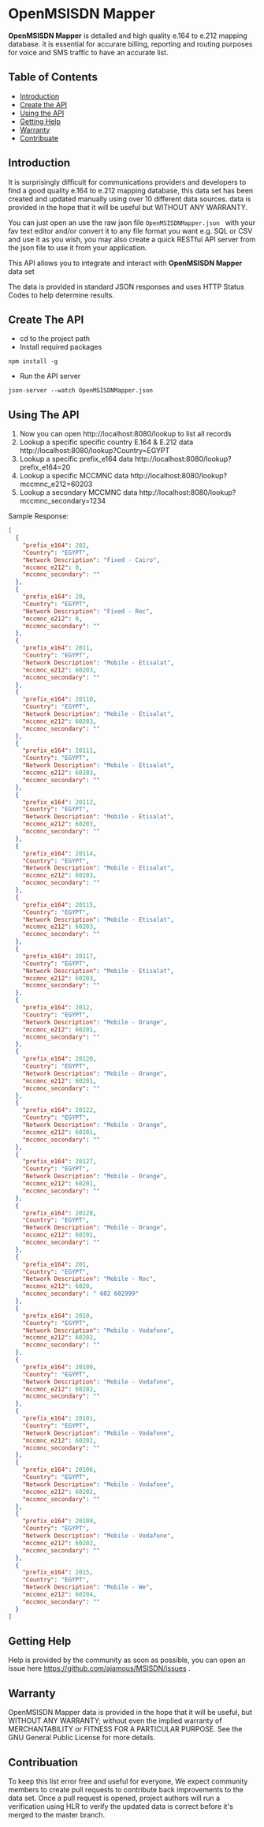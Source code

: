 # OpenMSISDN Mapper 


**OpenMSISDN Mapper** is detailed and  high quality e.164 to e.212 mapping database. it is essential for accurare billing, reporting and routing purposes for voice and SMS traffic to have an accurate list.



## Table of Contents

* [Introduction](#introduction)
* [Create the API](#create-the-api)
* [Using the API](#using-the-api)
* [Getting Help](#getting-help)
* [Warranty](#warranty)
* [Contribuate](#contribuation)

## Introduction

It is surprisingly difficult for communications providers and developers to find a good quality e.164 to e.212 mapping database,
this data set has been created and updated manually using over 10 different data sources. data is provided in the hope that it will be useful but WITHOUT ANY WARRANTY.


You can just open an use the raw json file `OpenMSISDNMapper.json ` with your fav text editor and/or convert it to any file format you want e.g. SQL or CSV and use it as you wish, you may also create a quick RESTful API server from the json file to use it from your application.



This API allows you to integrate and interact with **OpenMSISDN Mapper** data set

The data is provided in standard JSON responses and uses HTTP Status Codes to help determine results.

## Create The API

- cd to the project path
- Install required packages
```shell
npm install -g 
```
- Run the API server 

```shell 
json-server --watch OpenMSISDNMapper.json 

```



## Using The API

1. Now you can open http://localhost:8080/lookup to list all records
2. Lookup a specific specific country E.164 & E.212 data http://localhost:8080/lookup?Country=EGYPT
3. Lookup a specific prefix_e164 data http://localhost:8080/lookup?prefix_e164=20
4. Lookup a specific MCCMNC data http://localhost:8080/lookup?mccmnc_e212=60203
5. Lookup a secondary MCCMNC data http://localhost:8080/lookup?mccmnc_secondary=1234

Sample Response:

```json
[
  {
    "prefix_e164": 202,
    "Country": "EGYPT",
    "Network Description": "Fixed - Cairo",
    "mccmnc_e212": 0,
    "mccmnc_secondary": ""
  },
  {
    "prefix_e164": 20,
    "Country": "EGYPT",
    "Network Description": "Fixed - Roc",
    "mccmnc_e212": 0,
    "mccmnc_secondary": ""
  },
  {
    "prefix_e164": 2011,
    "Country": "EGYPT",
    "Network Description": "Mobile - Etisalat",
    "mccmnc_e212": 60203,
    "mccmnc_secondary": ""
  },
  {
    "prefix_e164": 20110,
    "Country": "EGYPT",
    "Network Description": "Mobile - Etisalat",
    "mccmnc_e212": 60203,
    "mccmnc_secondary": ""
  },
  {
    "prefix_e164": 20111,
    "Country": "EGYPT",
    "Network Description": "Mobile - Etisalat",
    "mccmnc_e212": 60203,
    "mccmnc_secondary": ""
  },
  {
    "prefix_e164": 20112,
    "Country": "EGYPT",
    "Network Description": "Mobile - Etisalat",
    "mccmnc_e212": 60203,
    "mccmnc_secondary": ""
  },
  {
    "prefix_e164": 20114,
    "Country": "EGYPT",
    "Network Description": "Mobile - Etisalat",
    "mccmnc_e212": 60203,
    "mccmnc_secondary": ""
  },
  {
    "prefix_e164": 20115,
    "Country": "EGYPT",
    "Network Description": "Mobile - Etisalat",
    "mccmnc_e212": 60203,
    "mccmnc_secondary": ""
  },
  {
    "prefix_e164": 20117,
    "Country": "EGYPT",
    "Network Description": "Mobile - Etisalat",
    "mccmnc_e212": 60203,
    "mccmnc_secondary": ""
  },
  {
    "prefix_e164": 2012,
    "Country": "EGYPT",
    "Network Description": "Mobile - Orange",
    "mccmnc_e212": 60201,
    "mccmnc_secondary": ""
  },
  {
    "prefix_e164": 20120,
    "Country": "EGYPT",
    "Network Description": "Mobile - Orange",
    "mccmnc_e212": 60201,
    "mccmnc_secondary": ""
  },
  {
    "prefix_e164": 20122,
    "Country": "EGYPT",
    "Network Description": "Mobile - Orange",
    "mccmnc_e212": 60201,
    "mccmnc_secondary": ""
  },
  {
    "prefix_e164": 20127,
    "Country": "EGYPT",
    "Network Description": "Mobile - Orange",
    "mccmnc_e212": 60201,
    "mccmnc_secondary": ""
  },
  {
    "prefix_e164": 20128,
    "Country": "EGYPT",
    "Network Description": "Mobile - Orange",
    "mccmnc_e212": 60201,
    "mccmnc_secondary": ""
  },
  {
    "prefix_e164": 201,
    "Country": "EGYPT",
    "Network Description": "Mobile - Roc",
    "mccmnc_e212": 6020,
    "mccmnc_secondary": " 602 602999"
  },
  {
    "prefix_e164": 2010,
    "Country": "EGYPT",
    "Network Description": "Mobile - Vodafone",
    "mccmnc_e212": 60202,
    "mccmnc_secondary": ""
  },
  {
    "prefix_e164": 20100,
    "Country": "EGYPT",
    "Network Description": "Mobile - Vodafone",
    "mccmnc_e212": 60202,
    "mccmnc_secondary": ""
  },
  {
    "prefix_e164": 20101,
    "Country": "EGYPT",
    "Network Description": "Mobile - Vodafone",
    "mccmnc_e212": 60202,
    "mccmnc_secondary": ""
  },
  {
    "prefix_e164": 20106,
    "Country": "EGYPT",
    "Network Description": "Mobile - Vodafone",
    "mccmnc_e212": 60202,
    "mccmnc_secondary": ""
  },
  {
    "prefix_e164": 20109,
    "Country": "EGYPT",
    "Network Description": "Mobile - Vodafone",
    "mccmnc_e212": 60202,
    "mccmnc_secondary": ""
  },
  {
    "prefix_e164": 2015,
    "Country": "EGYPT",
    "Network Description": "Mobile - We",
    "mccmnc_e212": 60204,
    "mccmnc_secondary": ""
  }
]


```




## Getting Help

Help is provided by the community as soon as possible, you can open an issue here https://github.com/ajamous/MSISDN/issues .

## Warranty

OpenMSISDN Mapper  data is provided in the hope that it will be useful, but WITHOUT ANY WARRANTY; without even the implied warranty of MERCHANTABILITY or FITNESS FOR A PARTICULAR PURPOSE. See the GNU General Public License for more details.

## Contribuation

To keep this list error free and useful for everyone, We expect community members to create pull requests to contribute back improvements to the data set. Once a pull request is opened, project authors will run a verification using HLR to verify the updated data is correct before it's merged to the master branch.

